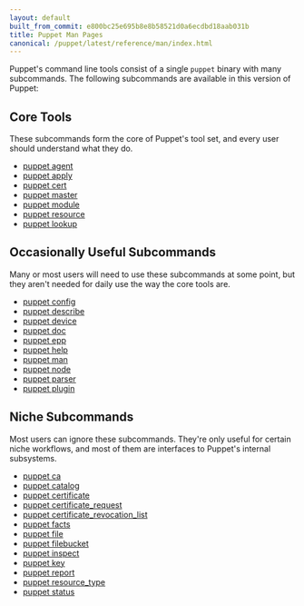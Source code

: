 ```yaml
---
layout: default
built_from_commit: e800bc25e695b8e8b58521d0a6ecdbd18aab031b
title: Puppet Man Pages
canonical: /puppet/latest/reference/man/index.html
---
```




Puppet's command line tools consist of a single `puppet` binary with many subcommands. The following subcommands are available in this version of Puppet:

Core Tools
-----

These subcommands form the core of Puppet's tool set, and every user should understand what they do.

- [puppet agent](./agent.html)
- [puppet apply](./apply.html)
- [puppet cert](./cert.html)
- [puppet master](./master.html)
- [puppet module](./module.html)
- [puppet resource](./resource.html)
- [puppet lookup](./lookup.html)


Occasionally Useful Subcommands
-----

Many or most users will need to use these subcommands at some point, but they aren't needed for daily use the way the core tools are.

- [puppet config](./config.html)
- [puppet describe](./describe.html)
- [puppet device](./device.html)
- [puppet doc](./doc.html)
- [puppet epp](./epp.html)
- [puppet help](./help.html)
- [puppet man](./man.html)
- [puppet node](./node.html)
- [puppet parser](./parser.html)
- [puppet plugin](./plugin.html)


Niche Subcommands
-----

Most users can ignore these subcommands. They're only useful for certain niche workflows, and most of them are interfaces to Puppet's internal subsystems.

- [puppet ca](./ca.html)
- [puppet catalog](./catalog.html)
- [puppet certificate](./certificate.html)
- [puppet certificate_request](./certificate_request.html)
- [puppet certificate_revocation_list](./certificate_revocation_list.html)
- [puppet facts](./facts.html)
- [puppet file](./file.html)
- [puppet filebucket](./filebucket.html)
- [puppet inspect](./inspect.html)
- [puppet key](./key.html)
- [puppet report](./report.html)
- [puppet resource_type](./resource_type.html)
- [puppet status](./status.html)


